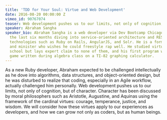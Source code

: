 ```yaml
---
title: 'TDD for Your Soul: Virtue and Web Development'
date: 2016-08-20 00:00:00 Z
vimeo_id: 90767074
teaser: Web development pushes us to our limits, not only of cognition, but of character.
speaker: Abraham Sangha
speaker_bio: Abraham Sangha is a web developer via Dev Bootcamp Chicago. He has spent
  the last six months diving into service-oriented architecture and RESTful APIs with
  technologies such as Ruby on Rails, AngularJS, and Solr. He is a former civil engineer
  and minister who wishes he could freestyle rap well. He studied virtue in graduate
  school but lays expert claim to none of them, and his first program was a choose-your-own-adventure
  game written during algebra class on a TI-82 graphing calculator.
---
```


As a new Ruby developer, Abraham expected to be challenged intellectually as he dove into algorithms, data structures, and object-oriented design, but he was disturbed to realize that coding, especially in an Agile workflow, actually challenged him personally. Web development pushes us to our limits, not only of cognition, but of character. Character has been discussed by moral philosophers such as Aristotle, Augustine, and Aquinas using the framework of the cardinal virtues: courage, temperance, justice, and wisdom. We will consider how these virtues apply to our experiences as developers, and how we can grow not only as coders, but as human beings.
